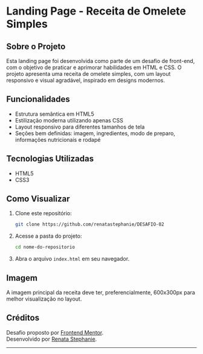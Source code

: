 # Landing Page - Receita de Omelete Simples

## Sobre o Projeto

Esta landing page foi desenvolvida como parte de um desafio de front-end, com o objetivo de praticar e aprimorar habilidades em HTML e CSS. O projeto apresenta uma receita de omelete simples, com um layout responsivo e visual agradável, inspirado em designs modernos.

## Funcionalidades

- Estrutura semântica em HTML5
- Estilização moderna utilizando apenas CSS
- Layout responsivo para diferentes tamanhos de tela
- Seções bem definidas: imagem, ingredientes, modo de preparo, informações nutricionais e rodapé

## Tecnologias Utilizadas

- HTML5
- CSS3

## Como Visualizar

1. Clone este repositório:
   ```bash
   git clone https://github.com/renatastephanie/DESAFIO-02
   ```
2. Acesse a pasta do projeto:
   ```bash
   cd nome-do-repositorio
   ```
3. Abra o arquivo `index.html` em seu navegador.

## Imagem

A imagem principal da receita deve ter, preferencialmente, 600x300px para melhor visualização no layout.

## Créditos

Desafio proposto por [Frontend Mentor](https://www.frontendmentor.io/).  
Desenvolvido por [Renata Stephanie](https://github.com/renatastephanie).

---
